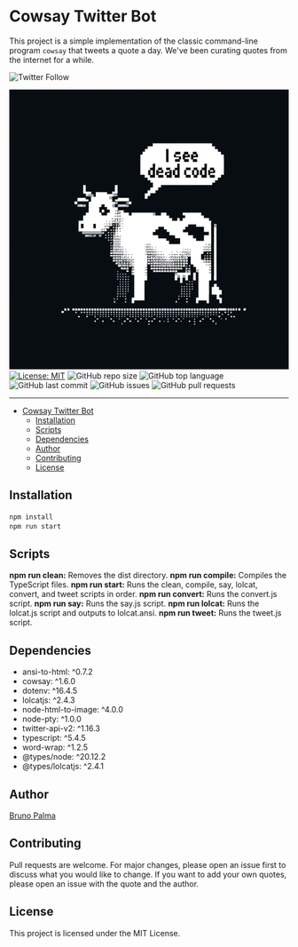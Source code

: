 # Cowsay Twitter Bot

This project is a simple implementation of the classic command-line program `cowsay` that tweets a quote a day.
We've been curating quotes from the internet for a while.

![Twitter Follow](https://img.shields.io/twitter/follow/cowsayco?style=social)

![Cowsay](./src/profile%20pic.png) [![License: MIT](https://img.shields.io/badge/License-MIT-yellow.svg)](https://opensource.org/licenses/MIT) ![GitHub repo size](https://img.shields.io/github/repo-size/meowso/cowsay) ![GitHub top language](https://img.shields.io/github/languages/top/meowso/cowsay) ![GitHub last commit](https://img.shields.io/github/last-commit/meowso/cowsay) ![GitHub issues](https://img.shields.io/github/issues/meowso/cowsay) ![GitHub pull requests](https://img.shields.io/github/issues-pr/meowso/cowsay)

---

- [Cowsay Twitter Bot](#cowsay-twitter-bot)
  - [Installation](#installation)
  - [Scripts](#scripts)
  - [Dependencies](#dependencies)
  - [Author](#author)
  - [Contributing](#contributing)
  - [License](#license)

## Installation

```bash
npm install
npm run start
```

## Scripts

**npm run clean:** Removes the dist directory.
**npm run compile:** Compiles the TypeScript files.
**npm run start:** Runs the clean, compile, say, lolcat, convert, and tweet scripts in order.
**npm run convert:** Runs the convert.js script.
**npm run say:** Runs the say.js script.
**npm run lolcat:** Runs the lolcat.js script and outputs to lolcat.ansi.
**npm run tweet:** Runs the tweet.js script.

## Dependencies

- ansi-to-html: ^0.7.2
- cowsay: ^1.6.0
- dotenv: ^16.4.5
- lolcatjs: ^2.4.3
- node-html-to-image: ^4.0.0
- node-pty: ^1.0.0
- twitter-api-v2: ^1.16.3
- typescript: ^5.4.5
- word-wrap: ^1.2.5
- @types/node: ^20.12.2
- @types/lolcatjs: ^2.4.1

## Author

[Bruno Palma](https://about.me/bruno_vop)

## Contributing

Pull requests are welcome. For major changes, please open an issue first to discuss what you would like to change.
If you want to add your own quotes, please open an issue with the quote and the author.

## License

This project is licensed under the MIT License.

